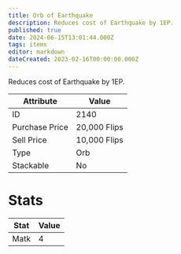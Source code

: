 ```yaml
---
title: Orb of Earthquake
description: Reduces cost of Earthquake by 1EP.
published: true
date: 2024-06-15T13:01:44.000Z
tags: items
editor: markdown
dateCreated: 2023-02-16T00:00:00.000Z
---
```


Reduces cost of Earthquake by 1EP.

|Attribute|Value|
|-|-|
|ID|2140|
|Purchase Price|20,000 Flips|
|Sell Price|10,000 Flips|
|Type|Orb|
|Stackable|No|

# Stats
|Stat|Value|
|-|-|
|Matk|4|
